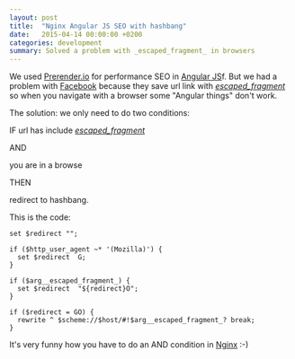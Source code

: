```yaml
---
layout: post
title:  "Nginx Angular JS SEO with hashbang"
date:   2015-04-14 00:00:00 +0200
categories: development
summary: Solved a problem with _escaped_fragment_ in browsers
---
```


We used [Prerender.io][prerender.io] for performance SEO in [Angular JS][angularjs]f. But we had a problem with [Facebook][facebook] because they save url link with [_escaped_fragment_][_escaped_fragment_] so when you navigate with a browser some "Angular things" don't work.

The solution: we only need to do two conditions:

IF url has include [_escaped_fragment_][_escaped_fragment_]

AND

you are in a browse

THEN

redirect to hashbang.

This is the code:

<pre><code>set $redirect "";

if ($http_user_agent ~* '(Mozilla)') {
  set $redirect  G;
}

if ($arg__escaped_fragment_) {
  set $redirect  "${redirect}O";
}

if ($redirect = GO) {
  rewrite ^ $scheme://$host/#!$arg__escaped_fragment_? break;
}</code></pre>

It's very funny how you have to do an AND condition in [Nginx][nginx] :-)

[prerender.io]:https://prerender.io/
[angularjs]:https://angularjs.org/
[facebook]:https://www.facebook.com/
[_escaped_fragment_]:https://developers.google.com/webmasters/ajax-crawling/docs/specification
[nginx]:http://nginx.org/
